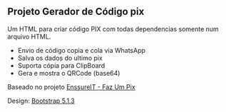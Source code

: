 ## Projeto Gerador de Código pix
Um HTML para criar código PIX com todas dependencias somente num arquivo HTML.

- Envio de código copia e cola via WhatsApp
- Salva os dados do ultimo pix
- Suporta cópia para ClipBoard
- Gera e mostra o QRCode (base64)

Baseado no projeto [EnssureIT - Faz Um Pix](https://github.com/EnssureIT/faz-um-pix)

Design: [Bootstrap 5.1.3](https://github.com/twbs/bootstrap)